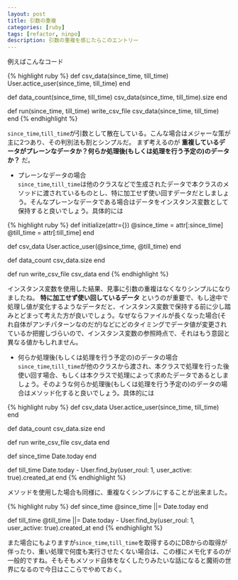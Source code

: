 ```yaml
---
layout: post
title: 引数の重複
categories: [ruby]
tags: [refactor, ninpo]
description: 引数の重複を感じたらこのエントリー
---
```


例えばこんなコード  

{% highlight ruby %}
def csv_data(since_time, till_time)
  User.actice_user(since_time, till_time)
end

def data_count(since_time, till_time)
  csv_data(since_time, till_time).size
end

def run(since_time, till_time)
  write_csv_file csv_data(since_time, till_time)
end
{% endhighlight %}

`since_time`,`till_time`が引数として散在している。こんな場合はメジャーな策が主に2つあり、その判別法も割とシンプルだ。  まず考えるのが **重複しているデータがプレーンなデータか？何らか処理後(もしくは処理を行う予定の)のデータか？** だ。  

 * プレーンなデータの場合  
    `since_time`,`till_time`は他のクラスなどで生成されたデータで本クラスのメソッドに渡されているものとし、特に加工せず使い回すデータだとしましょう。そんなプレーンなデータである場合はデータをインスタンス変数として保持すると良いでしょう。具体的には  

{% highlight ruby %}
def initialize(attr={})
  @since_time = attr[:since_time]
  @till_time  = attr[:till_time]
end

def csv_data
  User.actice_user(@since_time, @till_time)
end

def data_count
  csv_data.size
end

def run
  write_csv_file csv_data
end
{% endhighlight %}

インスタンス変数を使用した結果、見事に引数の重複はなくなりシンプルになりましたね。 **特に加工せず使い回しているデータ** というのが重要で、もし途中で処理し値が変化するようなデータだと、インスタンス変数で保持する前に少し踏みとどまって考えた方が良いでしょう。なぜならファイルが長くなった場合(それ自体がアンチパターンなのだが)などにどのタイミングでデータ値が変更されているか把握しづらいので、インスタンス変数の参照時点で、それはもう意図と異なる値かもしれません。  

 * 何らか処理後(もしくは処理を行う予定の)のデータの場合  
   `since_time`,`till_time`が他のクラスから渡され、本クラスで処理を行った後使い回す場合、もしくは本クラスで処理によって求めたデータであるとしましょう。そのような何らか処理後(もしくは処理を行う予定の)のデータの場合はメソッド化すると良いでしょう。具体的には  

{% highlight ruby %}
def csv_data
  User.actice_user(since_time, till_time)
end

def data_count
  csv_data.size
end

def run
  write_csv_file csv_data
end

def since_time
   Date.today
end

def till_time
   Date.today - User.find_by(user_roul: 1, user_active: true).created_at
end
{% endhighlight %}

メソッドを使用した場合も同様に、重複なくシンプルにすることが出来ました。

{% highlight ruby %}
def since_time
   @since_time ||= Date.today
end

def till_time
   @till_time ||= Date.today - User.find_by(user_roul: 1, user_active: true).created_at
end
{% endhighlight %}  

また場合にもよりますが`since_time`,`till_time`を取得するのにDBからの取得が伴ったり、重い処理で何度も実行させたくない場合は、この様にメモ化するのが一般的ですね。そもそもメソッド自体をなくしたりみたいな話になると魔術の世界になるので今日はここらでやめておく。
